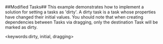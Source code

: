 ##Modified Tasks##
This example demonstrates how to implement a solution for setting a tasks as 'dirty'. A dirty task is a task whose properties have changed their initial values. You should note that when creating dependencies between Tasks via dragging, only the destination Task will be marked as dirty.

<keywords:dirty, initial, dragging>